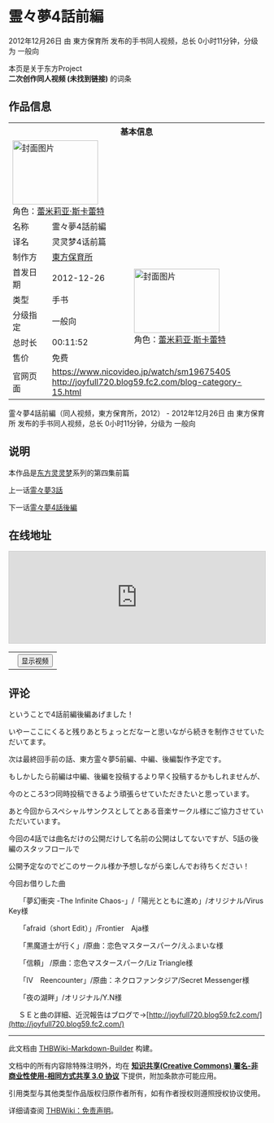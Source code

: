 # 霊々夢4話前編

<!-- source html: G:\repos\THBWiki-Markdown-Builder\THBWikiMarkdown\Temp\main\e\e0\ns0%3A%E9%9C%8A%E3%80%85%E5%A4%A24%E8%A9%B1%E5%89%8D%E7%B7%A8.html -->

2012年12月26日 由 東方保育所  发布的手书同人视频，总长 0小时11分钟，分级为 一般向

本页是关于东方Project  
 **二次创作同人视频 (未找到链接)** 的词条

## 作品信息

<table><tbody><tr><th colspan="3">基本信息</th></tr><tr><td class="cover-artwork-mobile" colspan="2"><a href="./文件-霊々夢4話前編封面.jpg.md" class="image" title="封面图片"><img alt="封面图片" src="https://upload.thwiki.cc/thumb/f/f5/%E9%9C%8A%E3%80%85%E5%A4%A24%E8%A9%B1%E5%89%8D%E7%B7%A8%E5%B0%81%E9%9D%A2.jpg/168px-%E9%9C%8A%E3%80%85%E5%A4%A24%E8%A9%B1%E5%89%8D%E7%B7%A8%E5%B0%81%E9%9D%A2.jpg" decoding="async" loading="lazy" width="168" height="126" srcset="https://upload.thwiki.cc/thumb/f/f5/%E9%9C%8A%E3%80%85%E5%A4%A24%E8%A9%B1%E5%89%8D%E7%B7%A8%E5%B0%81%E9%9D%A2.jpg/252px-%E9%9C%8A%E3%80%85%E5%A4%A24%E8%A9%B1%E5%89%8D%E7%B7%A8%E5%B0%81%E9%9D%A2.jpg 1.5x, https://upload.thwiki.cc/thumb/f/f5/%E9%9C%8A%E3%80%85%E5%A4%A24%E8%A9%B1%E5%89%8D%E7%B7%A8%E5%B0%81%E9%9D%A2.jpg/336px-%E9%9C%8A%E3%80%85%E5%A4%A24%E8%A9%B1%E5%89%8D%E7%B7%A8%E5%B0%81%E9%9D%A2.jpg 2x" data-file-width="640" data-file-height="480"></a><div class="cover-char">角色：<a href="./蕾米莉亚·斯卡蕾特.md" title="蕾米莉亚·斯卡蕾特">蕾米莉亚·斯卡蕾特</a></div></td>
</tr><tr><td class="label">名称</td><td colspan="2"> 霊々夢4話前編 </td></tr><tr><td class="label">译名</td><td colspan="2"> 灵灵梦4话前篇 </td></tr><tr><td class="label">制作方</td><td><a href="./東方保育所.md" title="東方保育所">東方保育所</a></td><td class="cover-artwork" rowspan="6" style="min-width:168px;"><a href="./文件-霊々夢4話前編封面.jpg.md" class="image" title="封面图片"><img alt="封面图片" src="https://upload.thwiki.cc/thumb/f/f5/%E9%9C%8A%E3%80%85%E5%A4%A24%E8%A9%B1%E5%89%8D%E7%B7%A8%E5%B0%81%E9%9D%A2.jpg/168px-%E9%9C%8A%E3%80%85%E5%A4%A24%E8%A9%B1%E5%89%8D%E7%B7%A8%E5%B0%81%E9%9D%A2.jpg" decoding="async" loading="lazy" width="168" height="126" srcset="https://upload.thwiki.cc/thumb/f/f5/%E9%9C%8A%E3%80%85%E5%A4%A24%E8%A9%B1%E5%89%8D%E7%B7%A8%E5%B0%81%E9%9D%A2.jpg/252px-%E9%9C%8A%E3%80%85%E5%A4%A24%E8%A9%B1%E5%89%8D%E7%B7%A8%E5%B0%81%E9%9D%A2.jpg 1.5x, https://upload.thwiki.cc/thumb/f/f5/%E9%9C%8A%E3%80%85%E5%A4%A24%E8%A9%B1%E5%89%8D%E7%B7%A8%E5%B0%81%E9%9D%A2.jpg/336px-%E9%9C%8A%E3%80%85%E5%A4%A24%E8%A9%B1%E5%89%8D%E7%B7%A8%E5%B0%81%E9%9D%A2.jpg 2x" data-file-width="640" data-file-height="480"></a><div class="cover-char">角色：<a href="./蕾米莉亚·斯卡蕾特.md" title="蕾米莉亚·斯卡蕾特">蕾米莉亚·斯卡蕾特</a></div></td>
</tr><tr><td class="label">首发日期</td><td>2012-12-26</td></tr><tr><td class="label">类型</td><td>手书</td></tr><tr><td class="label">分级指定</td><td>一般向</td></tr><tr><td class="label">总时长</td><td>00:11:52</td></tr><tr><td class="label">售价</td><td>免费</td></tr>
<tr><td class="label">官网页面</td><td colspan="2"><a rel="nofollow" class="external free" href="https://www.nicovideo.jp/watch/sm19675405">https://www.nicovideo.jp/watch/sm19675405</a><br><a rel="nofollow" class="external free" href="http://joyfull720.blog59.fc2.com/blog-category-15.html">http://joyfull720.blog59.fc2.com/blog-category-15.html</a></td></tr></tbody></table>

霊々夢4話前編（同人视频，東方保育所，2012） - 2012年12月26日 由 東方保育所  发布的手书同人视频，总长 0小时11分钟，分级为 一般向

## 说明
  
本作品是[东方灵灵梦](./东方灵灵梦.md)系列的第四集前篇  

上一话[霊々夢3話](./霊々夢3話.md)  

下一话[霊々夢4話後編](./霊々夢4話後編.md)
  


## 在线地址
  
<iframe width="100%" height="180" src="https://ext.nicovideo.jp/thumb/sm19675405" scrolling="no" style="border:solid 1px #CCC;" frameborder="0"><a href="http://www.nicovideo.jp/watch/sm19675405">,</a></iframe>



  

<table>
<tr><th style="text-align: center;"><a class="bilibili-title external text" target="_blank" rel="nofollow" style="margin: 0 0.4em 0 0.2em;"></a><input type="button" class="bilibili-toggle" value="显示视频" style="float: right;"></th></tr>
<tr class="bilibili-video" style="display: none;"><td></td></tr>
</table>






## 评论

  
ということで4話前編後編あげました！  

いやーここにくると残りあとちょっとだなーと思いながら続きを制作させていただいてます。  

次は最終回手前の話、東方霊々夢5前編、中編、後編製作予定です。  

もしかしたら前編は中編、後編を投稿するより早く投稿するかもしれませんが、  

今のところ3つ同時投稿できるよう頑張らせていただきたいと思っています。  

  

あと今回からスペシャルサンクスとしてとある音楽サークル様にご協力させていただいています。  

今回の4話では曲名だけの公開だけして名前の公開はしてないですが、5話の後編のスタッフロールで  

公開予定なのでどこのサークル様か予想しながら楽しんでお待ちください！  

  

今回お借りした曲  

　　「夢幻衝突 -The Infinite Chaos-」/「陽光とともに進め」/オリジナル/Virus Key様  

　　「afraid（short Edit）」/Frontier　Aja様  

　　「黒魔道士が行く」/原曲：恋色マスタースパーク/えふまいな様  

　　「信頼」 /原曲：恋色マスタースパーク/Liz Triangle様  

　　「Ⅳ　Reencounter」/原曲：ネクロファンタジア/Secret Messenger様  

　　「夜の湖畔」/オリジナル/Y.N様  

&#160;&#160;&#160;&#160;&#160;ＳＥと曲の詳細、近況報告はブログで→[http://joyfull720.blog59.fc2.com/](http://joyfull720.blog59.fc2.com/)
  







---

此文档由 [THBWiki-Markdown-Builder](https://github.com/Delsin-Yu/THBWiki-Markdown-Builder) 构建。

文档中的所有内容除特殊注明外，均在 [**知识共享(Creative Commons) 署名-非商业性使用-相同方式共享 3.0 协议**](https://creativecommons.org/licenses/by-sa/3.0/deed.zh-hans) 下提供，附加条款亦可能应用。

引用类型与其他类型作品版权归原作者所有，如有作者授权则遵照授权协议使用。

详细请查阅 [THBWiki：免责声明](https://thbwiki.cc/THBWiki:%E5%85%8D%E8%B4%A3%E5%A3%B0%E6%98%8E)。

